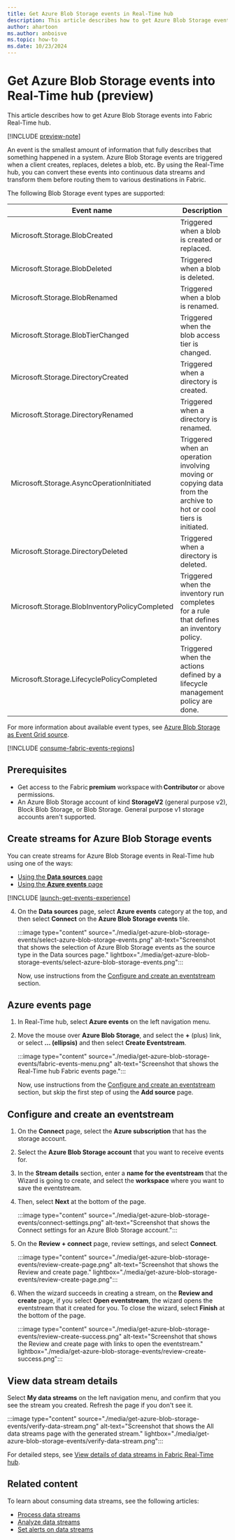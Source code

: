 ```yaml
---
title: Get Azure Blob Storage events in Real-Time hub
description: This article describes how to get Azure Blob Storage events as an eventstream in Fabric Real-Time hub.
author: ahartoon
ms.author: anboisve
ms.topic: how-to
ms.date: 10/23/2024
---
```


# Get Azure Blob Storage events into Real-Time hub (preview)

This article describes how to get Azure Blob Storage events into Fabric Real-Time hub.

[!INCLUDE [preview-note](./includes/preview-note.md)]

An event is the smallest amount of information that fully describes that something happened in a system. Azure Blob Storage events are triggered when a client creates, replaces, deletes a blob, etc. By using the Real-Time hub, you can convert these events into continuous data streams and transform them before routing them to various destinations in Fabric.

The following Blob Storage event types are supported:

|Event name|Description|
|-------|------------|
|Microsoft.Storage.BlobCreated|Triggered when a blob is created or replaced.|
|Microsoft.Storage.BlobDeleted                    |Triggered when a blob is deleted.|
|Microsoft.Storage.BlobRenamed                    |Triggered when a blob is renamed.|
|Microsoft.Storage.BlobTierChanged                |Triggered when the blob access tier is changed.|
|Microsoft.Storage.DirectoryCreated               |Triggered when a directory is created.|
|Microsoft.Storage.DirectoryRenamed               |Triggered when a directory is renamed.|
|Microsoft.Storage.AsyncOperationInitiated        |Triggered when an operation involving moving or copying data from the archive to hot or cool tiers is initiated.|
|Microsoft.Storage.DirectoryDeleted               |Triggered when a directory is deleted.|
|Microsoft.Storage.BlobInventoryPolicyCompleted   |Triggered when the inventory run completes for a rule that defines an inventory policy.|
|Microsoft.Storage.LifecyclePolicyCompleted       |Triggered when the actions defined by a lifecycle management policy are done.|

For more information about available event types, see [Azure Blob Storage as Event Grid source](/azure/event-grid/event-schema-blob-storage).

[!INCLUDE [consume-fabric-events-regions](./includes/consume-fabric-events-regions.md)]

## Prerequisites

- Get access to the Fabric **premium** workspace with **Contributor** or above permissions.
- An Azure Blob Storage account of kind **StorageV2** (general purpose v2), Block Blob Storage, or Blob Storage. General purpose v1 storage accounts aren't supported.

## Create streams for Azure Blob Storage events

You can create streams for Azure Blob Storage events in Real-Time hub using one of the ways:

- [Using the **Data sources** page](#data-sources-page)
- [Using the **Azure events** page](#azure-events-page)

[!INCLUDE [launch-get-events-experience](./includes/launch-get-events-experience.md)]

4. On the **Data sources** page, select **Azure events** category at the top, and then select **Connect** on the **Azure Blob Storage events** tile. 

    :::image type="content" source="./media/get-azure-blob-storage-events/select-azure-blob-storage-events.png" alt-text="Screenshot that shows the selection of Azure Blob Storage events as the source type in the Data sources page." lightbox="./media/get-azure-blob-storage-events/select-azure-blob-storage-events.png":::

    Now, use instructions from the [Configure and create an eventstream](#configure-and-create-an-eventstream) section.

## Azure events page

1. In Real-Time hub, select **Azure events** on the left navigation menu.
1. Move the mouse over **Azure Blob Storage**, and select the **+** (plus) link, or select **... (ellipsis)** and then select **Create Eventstream**.

    :::image type="content" source="./media/get-azure-blob-storage-events/fabric-events-menu.png" alt-text="Screenshot that shows the Real-Time hub Fabric events page.":::
    
    Now, use instructions from the [Configure and create an eventstream](#configure-and-create-an-eventstream) section, but skip the first step of using the **Add source** page.

## Configure and create an eventstream

1. On the **Connect** page, select the **Azure subscription** that has the storage account.
1. Select the **Azure Blob Storage account** that you want to receive events for.
1. In the **Stream details** section, enter a **name for the eventstream** that the Wizard is going to create, and select the **workspace** where you want to save the eventstream.
1. Then, select **Next** at the bottom of the page.

    :::image type="content" source="./media/get-azure-blob-storage-events/connect-settings.png" alt-text="Screenshot that shows the Connect settings for an Azure Blob Storage account.":::
1. On the **Review + connect** page, review settings, and select **Connect**.

    :::image type="content" source="./media/get-azure-blob-storage-events/review-create-page.png" alt-text="Screenshot that shows the Review and create page." lightbox="./media/get-azure-blob-storage-events/review-create-page.png":::
1. When the wizard succeeds in creating a stream, on the **Review and create** page, if you select **Open eventstream**, the wizard opens the eventstream that it created for you. To close the wizard, select **Finish** at the bottom of the page.

    :::image type="content" source="./media/get-azure-blob-storage-events/review-create-success.png" alt-text="Screenshot that shows the Review and create page with links to open the eventstream." lightbox="./media/get-azure-blob-storage-events/review-create-success.png":::

## View data stream details
Select **My data streams** on the left navigation menu, and confirm that you see the stream you created. Refresh the page if you don't see it. 

:::image type="content" source="./media/get-azure-blob-storage-events/verify-data-stream.png" alt-text="Screenshot that shows the All data streams page with the generated stream." lightbox="./media/get-azure-blob-storage-events/verify-data-stream.png":::

For detailed steps, see [View details of data streams in Fabric Real-Time hub](view-data-stream-details.md).


## Related content

To learn about consuming data streams, see the following articles:

- [Process data streams](process-data-streams-using-transformations.md)
- [Analyze data streams](analyze-data-streams-using-kql-table-queries.md)
- [Set alerts on data streams](set-alerts-data-streams.md)
